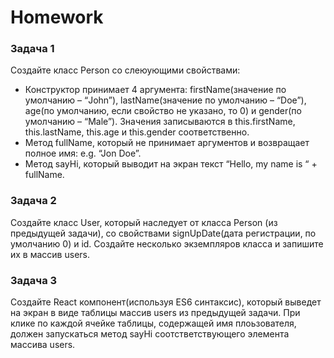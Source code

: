 # Homework 

### Задача 1 
Создайте класс Person со слеюующими свойствами:  
*  Конструктор принимает 4 аргумента: firstName(значение по умолчанию – “John”), lastName(значение по умолчанию – “Doe”), age(по умолчанию, если свойство не указано, то 0)  и gender(по умолчанию – “Male”). Значения записываются в this.firstName, this.lastName, this.age и this.gender соответственно. 
*  Метод fullName, который не принимает аргументов и возвращает полное имя: e.g. “Jon Doe”. 
*  Метод sayHi, который выводит на экран текст “Hello, my  name is “ + fullName.  

### Задача 2 
Создайте класс User, который наследует от класса Person (из предыдущей задачи),  со свойствами signUpDate(дата регистрации, по умолчанию 0) и id. Создайте несколько экземпляров класса и запишите их в массив users. 

### Задача 3 
Создайте React компонент(используя ES6 синтаксис), который выведет на экран в виде таблицы массив users из предыдущей задачи. При клике по каждой ячейке таблицы, содержащей имя плоьзователя, должен запускаться метод sayHi соотстветствующего элемента массива users. 

 
